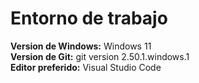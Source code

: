 # Entorno de trabajo

**Version de Windows:** Windows 11  
**Version de Git:** git version 2.50.1.windows.1  
**Editor preferido:** Visual Studio Code